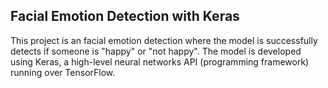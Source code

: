 ## Facial Emotion Detection with Keras

This project is an facial emotion detection where the model is successfully detects if someone is "happy" or "not happy". The model is developed using Keras, a high-level neural networks API (programming framework) running over TensorFlow.

